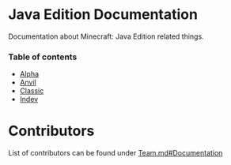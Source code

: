 ﻿# Java Edition Documentation
Documentation about Minecraft: Java Edition related things.

### Table of contents
* [Alpha](Alpha_Docs/)
* [Anvil](Anvil_Docs/)
* [Classic](Classic_Docs/)
* [Indev](Indev_Docs/)

# Contributors
List of contributors can be found under [Team.md#Documentation](/Team.md#Documentation)
